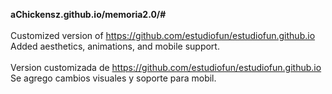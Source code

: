 <b> aChickensz.github.io/memoria2.0/#</b><br><br>
Customized version of https://github.com/estudiofun/estudiofun.github.io<br>
Added aesthetics, animations, and mobile support.
<br><br>
Version customizada de https://github.com/estudiofun/estudiofun.github.io<br>
Se agrego cambios visuales y soporte para mobil.

